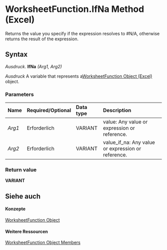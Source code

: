 
# WorksheetFunction.IfNa Method (Excel)

Returns the value you specify if the expression resolves to #N/A, otherwise returns the result of the expression.


## Syntax

 _Ausdruck_. **IfNa** _(Arg1,_ _Arg2)_

 _Ausdruck_ A variable that represents a[WorksheetFunction Object (Excel)](7b1d5639-363d-632c-2cf0-2232562646b6.md) object.


### Parameters



|**Name**|**Required/Optional**|**Data type**|**Description**|
|:-----|:-----|:-----|:-----|
| _Arg1_|Erforderlich|VARIANT|value: Any value or expression or reference.|
| _Arg2_|Erforderlich|VARIANT|value_if_na: Any value or expression or reference.|

### Return value

 **VARIANT**


## Siehe auch


#### Konzepte


[WorksheetFunction Object](7b1d5639-363d-632c-2cf0-2232562646b6.md)
#### Weitere Ressourcen


[WorksheetFunction Object Members](http://msdn.microsoft.com/library/6811ca87-4b53-0bff-88c9-30bf7497879a%28Office.15%29.aspx)